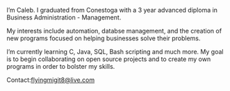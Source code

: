  I’m Caleb. I graduated from Conestoga with a 3 year advanced diploma in Business Administration - Management.
 
My interests include automation, databse management, and the creation of new programs focused on helping businesses solve their problems.
 
 I’m currently learning C, Java, SQL, Bash scripting and much more. My goal is to begin collaborating on open source projects and to create my own programs in order to bolster my skills.
 
 Contact:flyingmigit8@live.com


